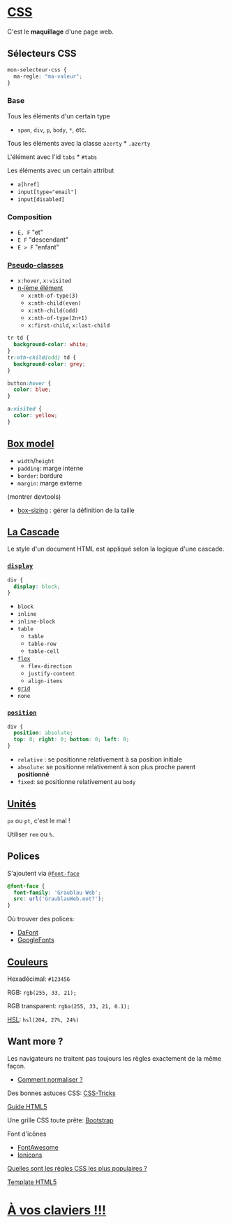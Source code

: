 
# [CSS](https://developer.mozilla.org/fr/docs/Web/CSS)

C'est le **maquillage** d'une page web.

## Sélecteurs CSS

```css
mon-selecteur-css {
  ma-regle: "ma-valeur";
}
```

### Base

Tous les éléments d'un certain type
   * `span`, `div`, `p`, `body`, `*`, etc.

Tous les éléments avec la classe `azerty`
    * `.azerty`

L'élément avec l'id `tabs`
    * `#tabs`

Les éléments avec un certain attribut
  * `a[href]`
  * `input[type="email"]`
  * `input[disabled]`

### Composition
  * `E, F` "et"
  * `E F` "descendant"
  * `E > F` "enfant"

### [Pseudo-classes](https://developer.mozilla.org/fr/docs/Web/CSS/Pseudo-classes)
  * `x:hover`, `x:visited`
  * [n-ième élément](https://developer.mozilla.org/fr/docs/Web/CSS/:nth-child)
      * `x:nth-of-type(3)`
      * `x:nth-child(even)`
      * `x:nth-child(odd)`
      * `x:nth-of-type(2n+1)`
      * `x:first-child`, `x:last-child`

```css
tr td {
  background-color: white;
}
tr:nth-child(odd) td {
  background-color: grey;
}

button:hover {
  color: blue;
}

a:visited {
  color: yellow;
}
```


## [Box model](https://developer.mozilla.org/en-US/docs/Learn/CSS/Introduction_to_CSS/Box_model)

* `width`/`height`
* `padding`: marge interne
* `border`: bordure
* `margin`: marge externe

(montrer devtools)

* [box-sizing](https://developer.mozilla.org/fr/docs/Web/CSS/box-sizing) : gérer la définition de la taille

## [La Cascade](https://developer.mozilla.org/fr/docs/Apprendre/CSS/Introduction_%C3%A0_CSS/La_cascade_et_l_h%C3%A9ritage)

Le style d'un document HTML est appliqué selon la logique d'une cascade.

### [`display`](https://developer.mozilla.org/fr/docs/Web/CSS/display)

```css
div {
  display: block;
}
```

* `block`
* `inline`
* `inline-block`
* `table`
  * `table`
  * `table-row`
  * `table-cell`
* [`flex`](https://css-tricks.com/snippets/css/a-guide-to-flexbox/)
  * `flex-direction`
  * `justify-content`
  * `align-items`
* [`grid`](https://css-tricks.com/snippets/css/complete-guide-grid/)
* `none`

### [`position`](https://developer.mozilla.org/fr/docs/Web/CSS/position)

```css
div {
  position: absolute;
  top: 0; right: 0; bottom: 0; left: 0;
}
```
* `relative` : se positionne relativement à sa position initiale
* `absolute`: se positionne relativement à son plus proche parent **positionné**
* `fixed`: se positionne relativement au `body`

## [Unités](https://developer.mozilla.org/en-US/docs/Web/CSS/length#rem)

`px` ou `pt`, c'est le mal !

Utiliser `rem` ou `%`.


## Polices

S'ajoutent via [`@font-face`](https://www.paulirish.com/2009/bulletproof-font-face-implementation-syntax/)

```css
@font-face {
  font-family: 'Graublau Web';
  src: url('GraublauWeb.eot?');
}
```

Où trouver des polices:
* [DaFont](https://www.dafont.com/fr/)
* [GoogleFonts](https://fonts.google.com/)


## [Couleurs](https://fr.wikipedia.org/wiki/Couleur_du_Web)

Hexadécimal: `#123456`

RGB: `rgb(255, 33, 21);`

RGB transparent: `rgba(255, 33, 21, 0.1);`

[HSL](http://fr.wikipedia.org/wiki/Teinte_Saturation_Luminosit%C3%A9#Mod.C3.A8les_colorim.C3.A9triques
): `hsl(204, 27%, 24%)`


## Want more ?

Les navigateurs ne traitent pas toujours les règles exactement de la même façon.
* [Comment normaliser ?](http://necolas.github.io/normalize.css/)

Des bonnes astuces CSS: [CSS-Tricks](https://css-tricks.com/guides/)

[Guide HTML5](http://html5please.com/)

Une grille CSS toute prête: [Bootstrap](http://getbootstrap.com/)

Font d'icônes
* [FontAwesome](http://fortawesome.github.io/Font-Awesome/)
* [Ionicons](https://ionicons.com/)


[Quelles sont les règles CSS les plus populaires ?](https://www.chromestatus.com/metrics/css/popularity)

[Template HTML5](https://github.com/h5bp/html5-boilerplate)


# [À vos claviers !!!](./presse.md)

